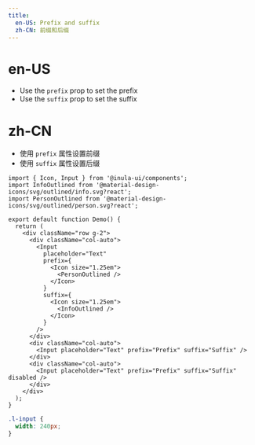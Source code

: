 ```yaml
---
title:
  en-US: Prefix and suffix
  zh-CN: 前缀和后缀
---
```


# en-US

- Use the `prefix` prop to set the prefix
- Use the `suffix` prop to set the suffix

# zh-CN

- 使用 `prefix` 属性设置前缀
- 使用 `suffix` 属性设置后缀

```tsx
import { Icon, Input } from '@inula-ui/components';
import InfoOutlined from '@material-design-icons/svg/outlined/info.svg?react';
import PersonOutlined from '@material-design-icons/svg/outlined/person.svg?react';

export default function Demo() {
  return (
    <div className="row g-2">
      <div className="col-auto">
        <Input
          placeholder="Text"
          prefix={
            <Icon size="1.25em">
              <PersonOutlined />
            </Icon>
          }
          suffix={
            <Icon size="1.25em">
              <InfoOutlined />
            </Icon>
          }
        />
      </div>
      <div className="col-auto">
        <Input placeholder="Text" prefix="Prefix" suffix="Suffix" />
      </div>
      <div className="col-auto">
        <Input placeholder="Text" prefix="Prefix" suffix="Suffix" disabled />
      </div>
    </div>
  );
}
```

```scss
.l-input {
  width: 240px;
}
```
